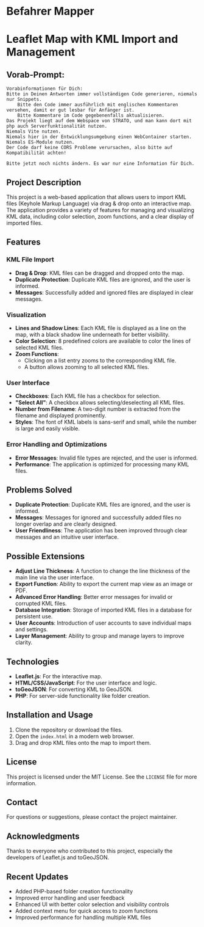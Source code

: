 # Befahrer Mapper
# Leaflet Map with KML Import and Management

## Vorab-Prompt:
    Vorabinformationen für Dich:
    Bitte in Deinen Antworten immer vollständigen Code generieren, niemals nur Snippets.
		Bitte den Code immer ausführlich mit englischen Kommentaren versehen, damit er gut lesbar für Anfänger ist.
		Bitte Kommentare im Code gegebenenfalls aktualisieren.
    Das Projekt liegt auf dem Webspace von STRATO, und man kann dort mit php auch Serverfunktionalität nutzen.
    Niemals Vite nutzen.
    Niemals hier in der Entwicklungsumgebung einen WebContainer starten.
    Niemals ES-Module nutzen.
    Der Code darf keine CORS Probleme verursachen, also bitte auf Kompatibilität achten!
    
    Bitte jetzt noch nichts ändern. Es war nur eine Information für Dich.

## Project Description
This project is a web-based application that allows users to import KML files (Keyhole Markup Language) via drag & drop onto an interactive map. The application provides a variety of features for managing and visualizing KML data, including color selection, zoom functions, and a clear display of imported files.

## Features
### KML File Import
- **Drag & Drop**: KML files can be dragged and dropped onto the map.
- **Duplicate Protection**: Duplicate KML files are ignored, and the user is informed.
- **Messages**: Successfully added and ignored files are displayed in clear messages.

### Visualization
- **Lines and Shadow Lines**: Each KML file is displayed as a line on the map, with a black shadow line underneath for better visibility.
- **Color Selection**: 8 predefined colors are available to color the lines of selected KML files.
- **Zoom Functions**:
  - Clicking on a list entry zooms to the corresponding KML file.
  - A button allows zooming to all selected KML files.

### User Interface
- **Checkboxes**: Each KML file has a checkbox for selection.
- **"Select All"**: A checkbox allows selecting/deselecting all KML files.
- **Number from Filename**: A two-digit number is extracted from the filename and displayed prominently.
- **Styles**: The font of KML labels is sans-serif and small, while the number is large and easily visible.

### Error Handling and Optimizations
- **Error Messages**: Invalid file types are rejected, and the user is informed.
- **Performance**: The application is optimized for processing many KML files.

## Problems Solved
- **Duplicate Protection**: Duplicate KML files are ignored, and the user is informed.
- **Messages**: Messages for ignored and successfully added files no longer overlap and are clearly designed.
- **User Friendliness**: The application has been improved through clear messages and an intuitive user interface.

## Possible Extensions
- **Adjust Line Thickness**: A function to change the line thickness of the main line via the user interface.
- **Export Function**: Ability to export the current map view as an image or PDF.
- **Advanced Error Handling**: Better error messages for invalid or corrupted KML files.
- **Database Integration**: Storage of imported KML files in a database for persistent use.
- **User Accounts**: Introduction of user accounts to save individual maps and settings.
- **Layer Management**: Ability to group and manage layers to improve clarity.

## Technologies
- **Leaflet.js**: For the interactive map.
- **HTML/CSS/JavaScript**: For the user interface and logic.
- **toGeoJSON**: For converting KML to GeoJSON.
- **PHP**: For server-side functionality like folder creation.

## Installation and Usage
1. Clone the repository or download the files.
2. Open the `index.html` in a modern web browser.
3. Drag and drop KML files onto the map to import them.

## License
This project is licensed under the MIT License. See the `LICENSE` file for more information.

## Contact
For questions or suggestions, please contact the project maintainer.

## Acknowledgments
Thanks to everyone who contributed to this project, especially the developers of Leaflet.js and toGeoJSON.

## Recent Updates
- Added PHP-based folder creation functionality
- Improved error handling and user feedback
- Enhanced UI with better color selection and visibility controls
- Added context menu for quick access to zoom functions
- Improved performance for handling multiple KML files
